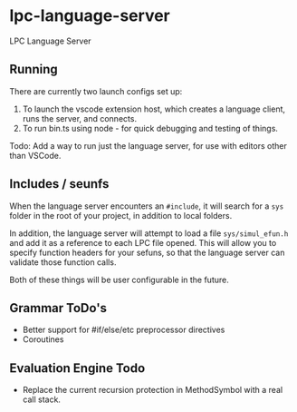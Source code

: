 # lpc-language-server

LPC Language Server

## Running

There are currently two launch configs set up:

1. To launch the vscode extension host, which creates a language client, runs the server, and connects.
2. To run bin.ts using node - for quick debugging and testing of things.

Todo: Add a way to run just the language server, for use with editors other than VSCode.

## Includes / seunfs

When the language server encounters an `#include`, it will search for a `sys` folder in the root of your project, in addition to local folders.

In addition, the language server will attempt to load a file `sys/simul_efun.h` and add it as a reference to each LPC file opened. This will allow you to specify function headers for your sefuns, so that the language server can validate those function calls.

Both of these things will be user configurable in the future.

## Grammar ToDo's

-   Better support for #if/else/etc preprocessor directives
-   Coroutines

## Evaluation Engine Todo

-   Replace the current recursion protection in MethodSymbol with a real call stack.
